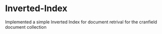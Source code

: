 # Inverted-Index
Implemented a simple Inverted Index for document retrival for the cranfield document collection
